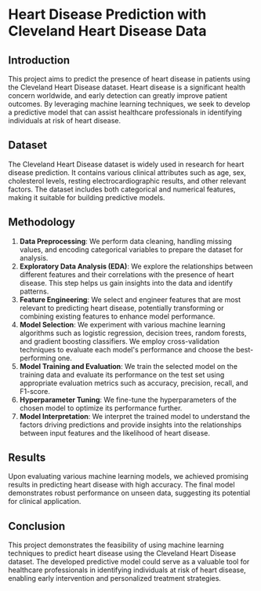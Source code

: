 # Heart Disease Prediction with Cleveland Heart Disease Data

## Introduction
This project aims to predict the presence of heart disease in patients using the Cleveland Heart Disease dataset. Heart disease is a significant health concern worldwide, and early detection can greatly improve patient outcomes. By leveraging machine learning techniques, we seek to develop a predictive model that can assist healthcare professionals in identifying individuals at risk of heart disease.

## Dataset
The Cleveland Heart Disease dataset is widely used in research for heart disease prediction. It contains various clinical attributes such as age, sex, cholesterol levels, resting electrocardiographic results, and other relevant factors. The dataset includes both categorical and numerical features, making it suitable for building predictive models.

## Methodology
1. **Data Preprocessing**: We perform data cleaning, handling missing values, and encoding categorical variables to prepare the dataset for analysis.
2. **Exploratory Data Analysis (EDA)**: We explore the relationships between different features and their correlations with the presence of heart disease. This step helps us gain insights into the data and identify patterns.
3. **Feature Engineering**: We select and engineer features that are most relevant to predicting heart disease, potentially transforming or combining existing features to enhance model performance.
4. **Model Selection**: We experiment with various machine learning algorithms such as logistic regression, decision trees, random forests, and gradient boosting classifiers. We employ cross-validation techniques to evaluate each model's performance and choose the best-performing one.
5. **Model Training and Evaluation**: We train the selected model on the training data and evaluate its performance on the test set using appropriate evaluation metrics such as accuracy, precision, recall, and F1-score.
6. **Hyperparameter Tuning**: We fine-tune the hyperparameters of the chosen model to optimize its performance further.
7. **Model Interpretation**: We interpret the trained model to understand the factors driving predictions and provide insights into the relationships between input features and the likelihood of heart disease.

## Results
Upon evaluating various machine learning models, we achieved promising results in predicting heart disease with high accuracy. The final model demonstrates robust performance on unseen data, suggesting its potential for clinical application.

## Conclusion
This project demonstrates the feasibility of using machine learning techniques to predict heart disease using the Cleveland Heart Disease dataset. The developed predictive model could serve as a valuable tool for healthcare professionals in identifying individuals at risk of heart disease, enabling early intervention and personalized treatment strategies.


